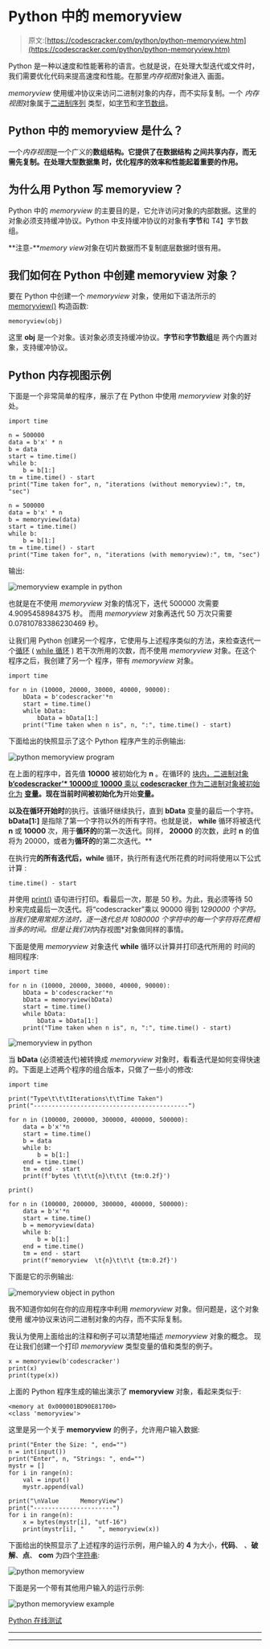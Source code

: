# Python 中的 memoryview

> 原文:[https://codescracker.com/python/python-memoryview.htm](https://codescracker.com/python/python-memoryview.htm)

Python 是一种以速度和性能著称的语言。也就是说，在处理大型迭代或文件时，我们需要优化代码来提高速度和性能。在那里*内存视图*对象进入 画面。

*memoryview* 使用缓冲协议来访问二进制对象的内存，而不实际复制。一个 *内存视图*对象属于[二进制序列](/computer-fundamental/binary-sequence.htm) 类型，如[字节](/python/python-bytes.htm)和[字节数组](/python/python-bytearray.htm)。

## Python 中的 memoryview 是什么？

一个*内存视图*是一个广义的**数组结构。它提供了在数据结构 之间共享内存，而无需先复制。在处理大型数据集 时，优化程序的效率和性能起着重要的作用。**

## 为什么用 Python 写 memoryview？

Python 中的 *memoryview* 的主要目的是，它允许访问对象的内部数据。这里的 对象必须支持缓冲协议。Python 中支持缓冲协议的对象有**字节**和 T4】字节数组。

**注意-***memory view*对象在切片数据而不复制底层数据时很有用。

## 我们如何在 Python 中创建 memoryview 对象？

要在 Python 中创建一个 *memoryview* 对象，使用如下语法所示的 [memoryview()](/python/python-memoryview.htm) 构造函数:

```
memoryview(obj)
```

这里 **obj** 是一个对象。该对象必须支持缓冲协议。**字节**和**字节数组**是 两个内置对象，支持缓冲协议。

## Python 内存视图示例

下面是一个非常简单的程序，展示了在 Python 中使用 *memoryview* 对象的好处。

```
import time

n = 500000
data = b'x' * n
b = data
start = time.time()
while b:
    b = b[1:]
tm = time.time() - start
print("Time taken for", n, "iterations (without memoryview):", tm, "sec")

n = 500000
data = b'x' * n
b = memoryview(data)
start = time.time()
while b:
    b = b[1:]
tm = time.time() - start
print("Time taken for", n, "iterations (with memoryview):", tm, "sec")
```

输出:

![memoryview example in python](../Images/053efff64dea88ef0f5644e2246bb486.png)

也就是在不使用 *memoryview* 对象的情况下，迭代 500000 次需要 4.9095458984375 秒。 而用 *memoryview* 对象再迭代 50 万次只需要 0.07810783386230469 秒。

让我们用 Python 创建另一个程序，它使用与上述程序类似的方法，来检查迭代一个[循环](/python/python-loops.htm) ( [while 循环](/python/python-while-loop.htm) ) 若干次所用的次数，而不使用 *memoryview* 对象。在这个程序之后，我创建了另一个 程序，带有 *memoryview* 对象。

```
import time

for n in (10000, 20000, 30000, 40000, 90000):
    bData = b'codescracker'*n
    start = time.time()
    while bData:
        bData = bData[1:]
    print("Time taken when n is", n, ":", time.time() - start)
```

下面给出的快照显示了这个 Python 程序产生的示例输出:

![python memoryview program](../Images/553c7b34fe13e9982927537846030062.png)

在上面的程序中，首先值 **10000** 被初始化为 **n** 。在循环的 [块内，二进制对象**b‘codescracker’* 10000**或 **10000** 乘以 **codescracker** 作为二进制对象被初始化为](/python/python-for-loop.htm) **[变量](/python/python-variables.htm)。现在当前时间被初始化为**开始**变量。**

 **以及在循环开始时**的执行。该循环继续执行，直到 **bData** 变量的最后一个字符。 **bData[1:]** 是指除了第一个字符以外的所有字符。也就是说， **while** 循环将被迭代 **n** 或 **10000** 次，用于**循环的**的第一次迭代。同样， **20000** 的次数，此时 **n** 的值将为 20000，或者为**循环的**的第二次迭代。**

在执行完**的所有迭代后，while** 循环，执行所有迭代所花费的时间将使用以下公式计算 :

```
time.time() - start
```

并使用 [print()](/python/python-print-statement.htm) 语句进行打印。看最后一次，那是 50 秒。为此，我必须等待 50 秒来完成最后一次迭代。将“codescracker”乘以 90000 得到 12*90000 个字符。 当我们使用常规方法时，逐一迭代总共 1080000 个字符中的每一个字符将花费相当多的时间。但是让我们对*内存视图*对象做同样的事情。

下面是使用 *memoryview* 对象迭代 **while** 循环以计算并打印迭代所用的 时间的相同程序:

```
import time

for n in (10000, 20000, 30000, 40000, 90000):
    bData = b'codescracker'*n
    bData = memoryview(bData)
    start = time.time()
    while bData:
        bData = bData[1:]
    print("Time taken when n is", n, ":", time.time() - start)
```

![memoryview in python](../Images/46e54b9f23cc197bb959acf45e74d0d6.png)

当 **bData** (必须被迭代)被转换成 *memoryview* 对象时，看看迭代是如何变得快速的。下面是上述两个程序的组合版本，只做了一些小的修改:

```
import time

print("Type\t\t\tIterations\t\tTime Taken")
print("-------------------------------------------")

for n in (100000, 200000, 300000, 400000, 500000):
    data = b'x'*n
    start = time.time()
    b = data
    while b:
        b = b[1:]
    end = time.time()
    tm = end - start
    print(f'bytes \t\t\t{n}\t\t\t {tm:0.2f}')

print()

for n in (100000, 200000, 300000, 400000, 500000):
    data = b'x'*n
    start = time.time()
    b = memoryview(data)
    while b:
        b = b[1:]
    end = time.time()
    tm = end - start
    print(f'memoryview  \t{n}\t\t\t {tm:0.2f}')
```

下面是它的示例输出:

![memoryview object in python](../Images/6fa4854c175c4143899b9402bfe214f3.png)

我不知道你如何在你的应用程序中利用 *memoryview* 对象。但问题是，这个对象使用 缓冲协议来访问二进制对象的内存，而不实际复制。

我认为使用上面给出的注释和例子可以清楚地描述 *memoryview* 对象的概念。 现在让我们创建一个打印 *memoryview* 类型变量的值和类型的例子。

```
x = memoryview(b'codescracker')
print(x)
print(type(x))
```

上面的 Python 程序生成的输出演示了 **memoryview** 对象，看起来类似于:

```
<memory at 0x000001BD90E81700>
<class 'memoryview'>
```

这里是另一个关于 **memoryview** 的例子，允许用户输入数据:

```
print("Enter the Size: ", end="")
n = int(input())
print("Enter", n, "Strings: ", end="")
mystr = []
for i in range(n):
    val = input()
    mystr.append(val)

print("\nValue      MemoryView")
print("----------------------")
for i in range(n):
    x = bytes(mystr[i], "utf-16")
    print(mystr[i], "    ", memoryview(x))
```

下面给出的快照显示了上述程序的运行示例，用户输入的 **4** 为大小，**代码**、 、**破解**、**点**、 **com** 为四个[字符串](/python/python-strings.htm):

![python memoryview](../Images/da2fbda8a6590c3d76c7be875f90ffc8.png)

下面是另一个带有其他用户输入的运行示例:

![python memoryview example](../Images/96c85d0fe742599e1956812e8d4f8e59.png)

[Python 在线测试](/exam/showtest.php?subid=10)

* * *

* * ***